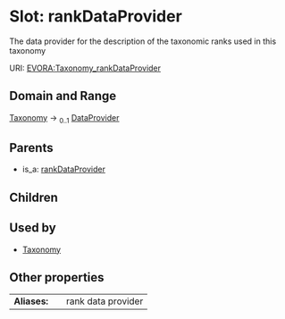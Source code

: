 
# Slot: rankDataProvider

The data provider for the description of the taxonomic ranks used in this taxonomy

URI: [EVORA:Taxonomy_rankDataProvider](https://evora-project.eu/Taxonomy_rankDataProvider)


## Domain and Range

[Taxonomy](Taxonomy.md) &#8594;  <sub>0..1</sub> [DataProvider](DataProvider.md)

## Parents

 *  is_a: [rankDataProvider](rankDataProvider.md)

## Children


## Used by

 * [Taxonomy](Taxonomy.md)

## Other properties

|  |  |  |
| --- | --- | --- |
| **Aliases:** | | rank data provider |